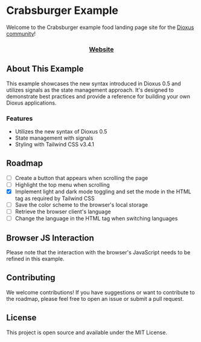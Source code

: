 # Crabsburger Example

Welcome to the Crabsburger example food landing page site for the [Dioxus community](https://dioxuslabs.com/)!


<div align="center">
  <h3>  
    <a href="https://dioxusgrow.github.io/crabsburger/"> Website </a>  
  </h3>
</div>



## About This Example

This example showcases the new syntax introduced in Dioxus 0.5 and utilizes signals as the state management approach. It's designed to demonstrate best practices and provide a reference for building your own Dioxus applications.

### Features

- Utilizes the new syntax of Dioxus 0.5
- State management with signals
- Styling with Tailwind CSS v3.4.1

## Roadmap

- [ ] Create a button that appears when scrolling the page
- [ ] Highlight the top menu when scrolling
- [X] Implement light and dark mode toggling and set the mode in the HTML tag as required by Tailwind CSS
- [ ] Save the color scheme to the browser's local storage
- [ ] Retrieve the browser client's language
- [ ] Change the language in the HTML tag when switching languages

## Browser JS Interaction

Please note that the interaction with the browser's JavaScript needs to be refined in this example.

## Contributing

We welcome contributions! If you have suggestions or want to contribute to the roadmap, please feel free to open an issue or submit a pull request.

## License

This project is open source and available under the MIT License.
